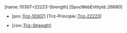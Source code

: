 ﻿---
type: TrizContradiction
aliases:
- 10307+22223-Strength
license: CC BY-SA 4.0
copyright: https://github.com/SpocWeb
IsDeleted: false
IsReadOnly: false
Confidential: public
tags: 
- Triz/Contradiction
---
[name::10307+22223-Strength]
[SpocWebEntityId::26680]
+ [pro::[Triz-10307](Triz-10307)]
[Triz-Principle::[Triz-22223](Triz-22223)]
- [con::[Triz-Strength](tech/Triz/Parameter/Triz-Strength.md)]

